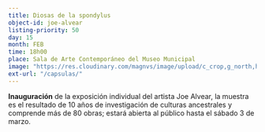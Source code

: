 ```yaml
---
title: Diosas de la spondylus
object-id: joe-alvear
listing-priority: 50
day: 15
month: FEB
time: 18h00
place: Sala de Arte Contemporáneo del Museo Municipal
image: "https://res.cloudinary.com/magnvs/image/upload/c_crop,g_north,h_470,w_636/v1517846745/venus-joe-alvear_su3xrl.jpg"
ext-url: "/capsulas/"
---
```

**Inauguración** de la exposición individual del artista Joe Alvear, la muestra es el resultado de 10 años de investigación de culturas ancestrales y comprende más de 80 obras; estará abierta al público hasta el sábado 3 de marzo.

